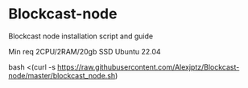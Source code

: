 # Blockcast-node
Blockcast node installation script and guide

Min req
2CPU/2RAM/20gb SSD Ubuntu 22.04

bash <(curl -s https://raw.githubusercontent.com/Alexjptz/Blockcast-node/master/blockcast_node.sh)
